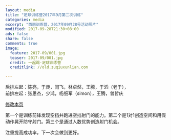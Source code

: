 ```yaml
---
layout: media
title: "足球训练营2017年9月第二次训练"
categories: media
excerpt: "西丽训练营，2017年09月28号活动照片"
modified: 2017-09-28T21:30+08:00
ads: false
share: false
comments: true
image:
  feature: 2017-09/001.jpg
  teaser: 2017-09/001.jpg
  credit: 一起踢·足球训练营
  creditlink: //old.zuqiuxunlian.com

---   
```

后排左起：陈亮，于庚，闫飞，林卓然，王腾，于滔（老于），    
前排左起：张思杰，少鸿，杨细军（simon），王腾，曽哲庆   


<a href="https://github.com/zuqiuxunlian/zuqiuxunlian/edit/gh-pages/_posts/media/2017-09-28-training-20170928.md" class="btn-info">修改本页</a>

第一个是训练前锋发现空挡并跑进空挡射门的能力。第二个是1对1创造空间和用假动作晃开防守射门。第三个是通过人数优势创造射门机会。

注重提高成功率，下一次会做到更好。
